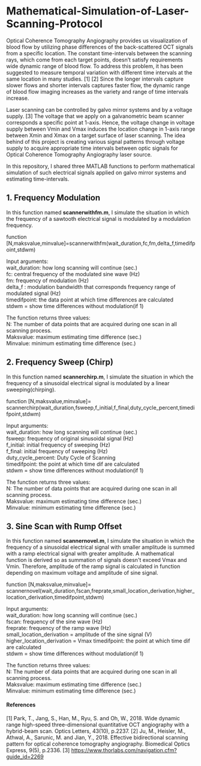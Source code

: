 # Mathematical-Simulation-of-Laser-Scanning-Protocol

Optical Coherence Tomography Angiography provides us visualization of blood flow by utilizing phase differences of the back-scattered OCT signals from a specific location. The constant time-intervals between the scanning rays, which come from each target points, doesn’t satisfy requirements wide dynamic range of blood flow. To address this problem, it has been suggested to measure temporal variation with different time intervals at the same location in many studies. [1] [2] Since the longer intervals capture slower flows and shorter intervals captures faster flow, the dynamic range of blood flow imaging increases as the variety and range of time intervals increase. 

Laser scanning can be controlled by galvo mirror systems and by a voltage supply. [3] The voltage that we apply on a galvanometric beam scanner corresponds a specific point at 1-axis. Hence, the voltage change in voltage supply between Vmin and Vmax induces the location change in 1-axis range between Xmin and Xmax on a target surface of laser scanning. The idea behind of this project is creating various signal patterns through voltage supply to acquire appropriate time intervals between optic signals for Optical Coherence Tomography Angiography laser source. 

In this repository, I shared three MATLAB functions to perform mathematical simulation of such electrical signals applied on galvo mirror systems and estimating time-intervals.

## 1. Frequency Modulation
In this function named **scannerwithfm.m**, I simulate the situation in which the frequency of a sawtooth electrical signal is modulated by a modulation frequency. 

function [N,maksvalue,minvalue]=scannerwithfm(wait_duration,fc,fm,delta_f,timedifpoint,stdwm)

Input arguments:  
wait_duration: how long scanning will continue (sec.)  
fc: central frequency of the modulated sine wave (Hz)                  
fm: frequency of modulation (Hz)                  
delta_f : modulation bandwidth that corresponds frequency range of modulated signal (Hz)                   
timedifpoint: the data point at which time differences are calculated   
stdwm = show time differences without modulation(if 1)   
  
The function returns three values:  
N: The number of data points that are acquired during one scan in all scanning process.  
Maksvalue: maximum estimating time difference (sec.)  
Minvalue: minimum estimating time difference (sec.)  

## 2. Frequency Sweep (Chirp)
In this function named **scannerchirp.m**, I simulate the situation in which the frequency of a sinusoidal electrical signal is modulated by a linear sweeping(chirping).  
  
function [N,maksvalue,minvalue]= scannerchirp(wait_duration,fsweep,f_initial,f_final,duty_cycle_percent,timedifpoint,stdwm)  
  
Input arguments:  
wait_duration: how long scanning will continue (sec.)  
fsweep: frequency of original sinusoidal signal (Hz)  
f_initial: initial frequency of sweeping (Hz)  
f_final: initial frequency of sweeping (Hz)    
duty_cycle_percent:  Duty Cycle of Scanning  
timedifpoint: the point at which time dif are calculated  
stdwm = show time differences without modulation(if 1)        
  
The function returns three values:   
N: The number of data points that are acquired during one scan in all scanning process.  
Maksvalue: maximum estimating time difference (sec.)  
Minvalue: minimum estimating time difference (sec.)  

## 3. Sine Scan with Rump Offset
In this function named **scannernovel.m**, I simulate the situation in which the frequency of a sinusoidal electrical signal with smaller amplitude is summed with a ramp electrical signal with greater amplitude. A mathematical function is derived so as summation of signals doesn't exceed Vmax and Vmin. Therefore, amplitude of the ramp signal is calculated in function depending on maximum voltage and amplitude of sine signal.  
  
function [N,maksvalue,minvalue]= scannernovel(wait_duration,fscan,freprate,small_location_derivation,higher_location_derivation,timedifpoint,stdwm)  
  
Input arguments:   
wait_duration: how long scanning will continue (sec.)        
fscan: frequency of the sine wave (Hz)  
freprate: frequency of the ramp wave (Hz)        
small_location_derivation = amplitude of the sine signal (V)  
higher_location_derivation = Vmax 
timedifpoint: the point at which time dif are calculated   
stdwm = show time differences without modulation(if 1)   
  
The function returns three values:  
N: The number of data points that are acquired during one scan in all scanning process.  
Maksvalue: maximum estimating time difference (sec.)  
Minvalue: minimum estimating time difference (sec.)  
  
#### References
[1] Park, T., Jang, S., Han, M., Ryu, S. and Oh, W., 2018. Wide dynamic range high-speed three-dimensional quantitative OCT angiography with a hybrid-beam scan. Optics Letters, 43(10), p.2237.
[2] Ju, M., Heisler, M., Athwal, A., Sarunic, M. and Jian, Y., 2018. Effective bidirectional scanning pattern for optical coherence tomography angiography. Biomedical Optics Express, 9(5), p.2336.
[3] https://www.thorlabs.com/navigation.cfm?guide_id=2269




